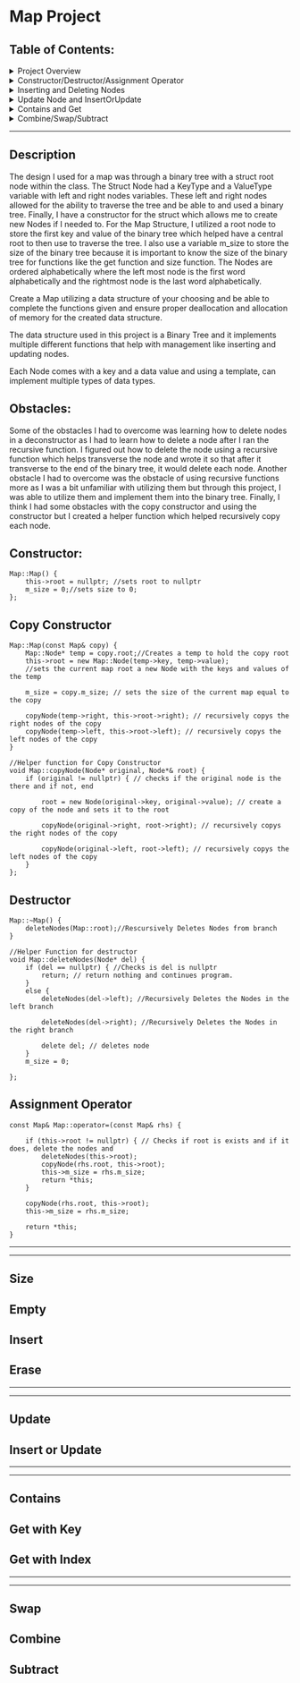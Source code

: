 # Map Project

## Table of Contents:

<details>
  <summary>Project Overview</summary>
  
- [Project Description](#description)
- [Project Obstacles](#obstacles)
  
</details>

<details>
  <summary>Constructor/Destructor/Assignment Operator</summary>

- [Constructor](#constructor)
- [Copy Constructor](#copy-constructor)
- [Destructor](#destructor)
- [Assignment Operator](#assignment-operator)
  
</details>

<details>
  <summary>Inserting and Deleting Nodes</summary>

- [Size](#size)
- [Empty](#empty)
- [Insert](#insert)
- [Erase](#erase)
  
</details>

<details>
  <summary>Update Node and InsertOrUpdate</summary>

- [Update](#update)
- [Insert Or Update](#insert-or-update)
  
</details>

<details>
  <summary>Contains and Get</summary>

- [Contains](#constructor)
- [Get with key](#get-with-key)
- [Get with index](#get-with-index)
  
</details>

<details>
  <summary>Combine/Swap/Subtract</summary>

- [Swap](#swap)
- [Combine](#combine)
- [Subtract](#subtract)
  
</details>

---

## Description
The design I used for a map was through a binary tree with a struct root node within the class. The Struct Node had a KeyType and a ValueType variable with left and right nodes variables. These left and right nodes allowed for the ability to traverse the tree and be able to and used a binary tree. Finally, I have a constructor for the struct which allows me to create new Nodes if I needed to. For the Map Structure, I utilized a root node to store the first key and value of the binary tree which helped have a central root to then use to traverse the tree. I also use a variable m_size to store the size of the binary tree because it is important to know the size of the binary tree for functions like the get function and size function. The Nodes are ordered alphabetically where the left most node is the first word alphabetically and the rightmost node is the last word alphabetically.

Create a Map utilizing a data structure of your choosing and be able to complete the functions given and ensure proper deallocation and allocation of memory for the created data structure.

The data structure used in this project is a Binary Tree and it implements multiple different functions that help with management like inserting and updating nodes.

Each Node comes with a key and a data value and using a template, can implement multiple types of data types. 

## Obstacles:
Some of the obstacles I had to overcome was learning how to delete nodes in a deconstructor as I had to learn how to delete a node after I ran the recursive function. I figured out how to delete the node using a recursive function which helps transverse the node and wrote it so that after it transverse to the end of the binary tree, it would delete each node.  Another obstacle I had to overcome was the obstacle of using recursive functions more as I was a bit unfamiliar with utilizing them but through this project, I was able to utilize them and implement them into the binary tree. Finally, I think I had some obstacles with the copy constructor and using the constructor but I created a helper function which helped recursively copy each node. 

## Constructor:

```
Map::Map() {
    this->root = nullptr; //sets root to nullptr
    m_size = 0;//sets size to 0;
};
```

## Copy Constructor

```
Map::Map(const Map& copy) {
    Map::Node* temp = copy.root;//Creates a temp to hold the copy root
    this->root = new Map::Node(temp->key, temp->value);
    //sets the current map root a new Node with the keys and values of the temp

    m_size = copy.m_size; // sets the size of the current map equal to the copy

    copyNode(temp->right, this->root->right); // recursively copys the right nodes of the copy
    copyNode(temp->left, this->root->left); // recursively copys the left nodes of the copy
}

//Helper function for Copy Constructor
void Map::copyNode(Node* original, Node*& root) {
    if (original != nullptr) { // checks if the original node is the there and if not, end

        root = new Node(original->key, original->value); // create a copy of the node and sets it to the root

        copyNode(original->right, root->right); // recursively copys the right nodes of the copy

        copyNode(original->left, root->left); // recursively copys the left nodes of the copy
    }
};
```

## Destructor 
```
Map::~Map() {
    deleteNodes(Map::root);//Rescursively Deletes Nodes from branch
}

//Helper Function for destructor
void Map::deleteNodes(Node* del) {
    if (del == nullptr) { //Checks is del is nullptr
        return; // return nothing and continues program.
    }
    else {
        deleteNodes(del->left); //Recursively Deletes the Nodes in the left branch

        deleteNodes(del->right); //Recursively Deletes the Nodes in the right branch

        delete del; // deletes node
    }
    m_size = 0;

};
```
## Assignment Operator
```
const Map& Map::operator=(const Map& rhs) {

    if (this->root != nullptr) { // Checks if root is exists and if it does, delete the nodes and 
        deleteNodes(this->root);
        copyNode(rhs.root, this->root);
        this->m_size = rhs.m_size;
        return *this;
    }

    copyNode(rhs.root, this->root);
    this->m_size = rhs.m_size;

    return *this;
}
```

---
---
## Size

## Empty

## Insert

## Erase

---
---

## Update

## Insert or Update

---
--- 

## Contains

## Get with Key

## Get with Index

---
---

## Swap

## Combine

## Subtract
